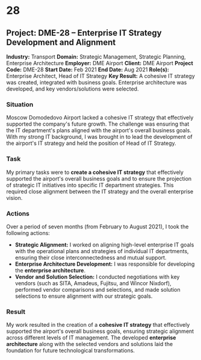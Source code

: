 # 28
## Project: DME-28 – Enterprise IT Strategy Development and Alignment

**Industry:** Transport
**Domain:** Strategic Management, Strategic Planning, Enterprise Architecture
**Employer:** DME Airport
**Client:** DME Airport
**Project Code:** DME-28
**Start Date:** Feb 2021
**End Date:** Aug 2021
**Role(s):** Enterprise Architect, Head of IT Strategy
**Key Result:** A cohesive IT strategy was created, integrated with business goals. Enterprise architecture was developed, and key vendors/solutions were selected.

### Situation
Moscow Domodedovo Airport lacked a cohesive IT strategy that effectively supported the company's future growth. The challenge was ensuring that the IT department's plans aligned with the airport's overall business goals. With my strong IT background, I was brought in to lead the development of the airport's IT strategy and held the position of Head of IT Strategy.

### Task
My primary tasks were to **create a cohesive IT strategy** that effectively supported the airport's overall business goals and to ensure the projection of strategic IT initiatives into specific IT department strategies. This required close alignment between the IT strategy and the overall enterprise vision.

### Actions
Over a period of seven months (from February to August 2021), I took the following actions:
* **Strategic Alignment:** I worked on aligning high-level enterprise IT goals with the operational plans and strategies of individual IT departments, ensuring their close interconnectedness and mutual support.
* **Enterprise Architecture Development:** I was responsible for developing the **enterprise architecture**.
* **Vendor and Solution Selection:** I conducted negotiations with key vendors (such as SITA, Amadeus, Fujitsu, and Wincor Nixdorf), performed vendor comparisons and selections, and made solution selections to ensure alignment with our strategic goals.

### Result
My work resulted in the creation of a **cohesive IT strategy** that effectively supported the airport's overall business goals, ensuring strategic alignment across different levels of IT management. The developed **enterprise architecture** along with the selected vendors and solutions laid the foundation for future technological transformations.

